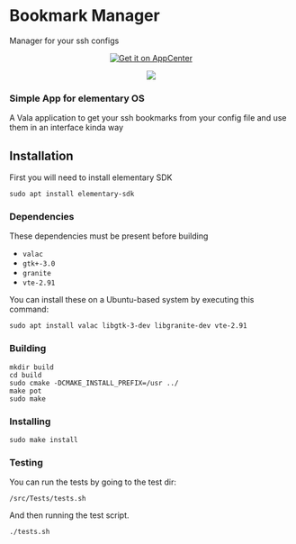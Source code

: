 # Bookmark Manager
Manager for your ssh configs

<p align="center">
    <a href="https://appcenter.elementary.io/com.github.bartzaalberg.bookmark-manager">
        <img src="https://appcenter.elementary.io/badge.svg" alt="Get it on AppCenter">
    </a>
</p>

<p align="center">
    <img 
    src="https://raw.githubusercontent.com/bartzaalberg/bookmark-manager/master/screenshot.png" />
</p>

### Simple App for elementary OS

A Vala application to get your ssh bookmarks from your config file and use them in an interface kinda way

## Installation

First you will need to install elementary SDK

 `sudo apt install elementary-sdk`

### Dependencies

These dependencies must be present before building
 - `valac`
 - `gtk+-3.0`
 - `granite`
 - `vte-2.91`

 You can install these on a Ubuntu-based system by executing this command:
 
 `sudo apt install valac libgtk-3-dev libgranite-dev vte-2.91`


### Building
```
mkdir build
cd build
sudo cmake -DCMAKE_INSTALL_PREFIX=/usr ../
make pot
sudo make
```


### Installing
`sudo make install`

### Testing

You can run the tests by going to the test dir:

`/src/Tests/tests.sh`

And then running the test script.

`./tests.sh`
